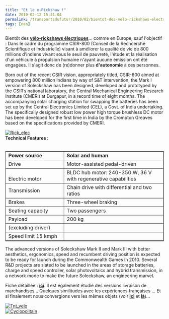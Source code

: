 ```yaml
---
title: "Et le e-Rickshaw !"
date: 2010-02-12 15:31:04
permalink: /transportsdufutur/2010/02/bientot-des-velo-rickshaws-electriques-comme-en-europe-sauf-lobjectif-dans-le-cadre-du-programme-csir-800-conseil-d.html
tags: [nan]
---
```


<p>Bientôt des <a href="http://www.dst.gov.in/whats_new/press-release08/solekshwa-launched.htm" target="_blank"><strong>vélo-rickshaws électriques</strong></a>... comme en Europe, sauf l'objectif : Dans le cadre du programme CSIR-800 (Conseil de la Rechcerche Scientifique et Industrielle) visant à améliorer la qualité de vie de 800 millions d'indiens vivant sous le seuil de pauvreté, l'étude et la réalisation d'un véhicule à propulsion humaine n'ayant aucune émission ont été engagées. Il s'agit donc de (re)donner plus <strong>d'autonomie</strong> à ces personnes.</p> <p>Born out of the recent CSIR vision, appropriately titled, CSIR-800 aimed at empowering 800 million Indians by way of S&T intervention, the Mark I version of Soleckshaw has been designed, developed and prototyped by the CSIR’s national laboratory, the Central Mechanical Engineering Research Institute (CMERI) at Durgapur, in a record time of eight months. The accompanying solar charging station for swapping the batteries has been set up by the Central Electronics Limited (CEL), a Govt. of India undertaking. The specifically designed robust low power high torque brushless DC motor has been developed for the first time in India by the Crompton Greaves based on the specifications provided by CMERI.</p> <p></p>   <!--more--> <a href="https://gabrielplassat.github.io/transportsdufutur/wp-content/uploads/sites/6/old/6a0120a66d2ad4970b01287794d4fb970c-pi.jpg" rel="lightbox"><img alt="Rick_elec" border="0" class="asset asset-image at-xid-6a0120a66d2ad4970b01287794d4fb970c " src="/wp-content/uploads/sites/6/old/6a0120a66d2ad4970b01287794d4fb970c-320pi.jpg" title="Rick_elec" /></a> <br /><strong><span class="text-orange">Technical Features :</span></strong><br /><br /> <table border="1" cellpadding="1" cellspacing="0" class="table-text" width="100%"> <tbody> <tr> <td width="37%"><strong>Power source</strong></td> <td width="63%"><strong>Solar and human</strong></td></tr> <tr> <td width="37%">Drive</td> <td width="63%">Motor-assisted pedal-driven</td></tr> <tr> <td height="6" width="37%"><br />Electric motor </td> <td height="6" width="63%">BLDC hub motor: 240-350 W, 36 V with regenerative capabilities</td></tr> <tr> <td width="37%">Transmission</td> <td width="63%">Chain drive with differential and two ratios<br /></td></tr> <tr> <td width="37%">Brakes</td> <td width="63%">Three-wheel braking<br /></td></tr> <tr> <td width="37%">Seating capacity </td> <td width="63%">Two passengers</td></tr> <tr> <td height="9" width="37%">Payload</td> <td height="9" width="63%">200 kg</td></tr> <tr> <td width="37%">(excluding driver)</td> <td width="63%"> </td></tr> <tr> <td width="37%">Speed limit 15 kmph</td> <td width="63%"> </td></tr></tbody></table> <p>The advanced versions of Soleckshaw Mark II and Mark III with better aesthetics, ergonomics, speed and recumbent driving position is expected to be ready for launch during the Commonwealth Games in 2010. Several R&D projects are slated to be launched in the areas of storage batteries, charge and speed controller, solar photovoltaics and hybrid transmission, in a network mode to make the future Soleckshaw, an engineering marvel.</p> <p>Fiche détaillée : <strong><span style="text-decoration: underline"><a href="https://gabrielplassat.github.io/transportsdufutur/wp-content/uploads/sites/6/2010/02/Soleckshaw-jan09.pdf" target="_blank">ici</a></span></strong>. Il est également étudié des versions livraison de marchandises... Quelques similitudes avec les expériences françaises ... Et si finalement nous convergions vers les mêmes objets (voir <strong><span style="text-decoration: underline"><a href="https://gabrielplassat.github.io/transportsdufutur/2010/02/earth-seems-to-be-running-out-of-options.html" target="_blank">ici</a></span></strong> et <strong><span style="text-decoration: underline"><a href="https://gabrielplassat.github.io/transportsdufutur/2010/02/le-sud-apporte-au-nord-la-suite-.html" target="_blank">là</a></span></strong>)... </p> <p><a href="https://gabrielplassat.github.io/transportsdufutur/wp-content/uploads/sites/6/old/6a0120a66d2ad4970b01287794da47970c-pi.jpg" rel="lightbox"><img alt="Tnt_velo" border="0" class="asset asset-image at-xid-6a0120a66d2ad4970b01287794da47970c " src="/wp-content/uploads/sites/6/old/6a0120a66d2ad4970b01287794da47970c-320pi.jpg" title="Tnt_velo" /></a> <br /><a href="https://gabrielplassat.github.io/transportsdufutur/wp-content/uploads/sites/6/old/6a0120a66d2ad4970b0120a8924b48970b-pi.jpg" rel="lightbox"><img alt="Cyclopolitain" border="0" class="asset asset-image at-xid-6a0120a66d2ad4970b0120a8924b48970b " src="/wp-content/uploads/sites/6/old/6a0120a66d2ad4970b0120a8924b48970b-320pi.jpg" title="Cyclopolitain" /></a> <br /></p>
